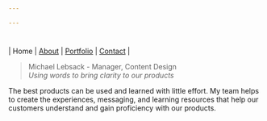 ```yaml
---

---
```

#  
| Home | [About]() | [Portfolio]() | [Contact](contact/index.md) |

> Michael Lebsack - Manager, Content Design<br>
> _Using words to bring clarity to our products_

The best products can be used and learned with little effort. My team helps to create the experiences, messaging, and learning resources that help our customers understand and gain proficiency with our products.

